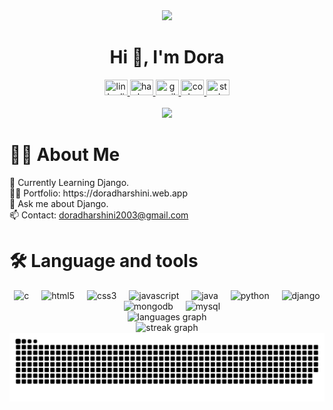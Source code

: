 <div align="center">
 <img height="180" src="https://doradharshini.web.app/img/me-icon.gif"  />
</div>


<h1 align="center">Hi 👋, I'm Dora</h1>


<div align="center">
  <a href="https://www.linkedin.com/in/doradharshini/" target="_blank">
  <img src="https://raw.githubusercontent.com/maurodesouza/profile-readme-generator/master/src/assets/icons/social/linkedin/default.svg" width="37" height="25" title="linkedin"/>
</a>
 
  <a href="https://www.hackerrank.com/doradharshini" target="_blank">
  <img src="https://raw.githubusercontent.com/maurodesouza/profile-readme-generator/master/src/assets/icons/social/hackerrank/default.svg" width="37" height="25" title="hackerrank"/>
</a>
 
  <a href="mailto:doradharshini2003@gmail.com" target="_blank">
  <img src="https://raw.githubusercontent.com/maurodesouza/profile-readme-generator/master/src/assets/icons/social/gmail/default.svg" width="37" height="25" title="gmail"/>
</a>
 
  <a href="https://codepen.com/doradharshini" target="_blank">
  <img src="https://raw.githubusercontent.com/maurodesouza/profile-readme-generator/master/src/assets/icons/social/codepen/default.svg" width="37" height="25" title="codepen"/>
</a>
 
  <a href="https://stackoverflow.com/doradharshini" target="_blank">
  <img src="https://raw.githubusercontent.com/maurodesouza/profile-readme-generator/master/src/assets/icons/social/stackoverflow/default.svg" width="37" height="25" title="stackoverflow"/>
  </a>
</div>

<br/>

<div align="center">
  <img src="https://profile-counter.glitch.me/doradharshini/count.svg?"/>
</div>


 <h1 align="left">👩‍💻  About Me</h1>

<p align="left">🌱 Currently Learning Django.<br>👨‍💻 Portfolio: https://doradharshini.web.app<br>💬 Ask me about Django.<br>📫 Contact: <a href="mailto:doradharshini2003@gmail.com">doradharshini2003@gmail.com</a></p>


<h1 align="left">🛠 Language and tools</h1>

<div align="center">
  <img src="https://skillicons.dev/icons?i=c" height="40" title="c"/>
  <img width="12" />
  <img src="https://skillicons.dev/icons?i=html" height="40" title="html5"/>
  <img width="12" />
  <img src="https://skillicons.dev/icons?i=css" height="40" title="css3"/>
  <img width="12" />
  <img src="https://skillicons.dev/icons?i=js" height="40" title="javascript"/>
  <img width="12" />
  <img src="https://skillicons.dev/icons?i=java" height="40" title="java"/>
  <img width="12" />
  <img src="https://skillicons.dev/icons?i=py" height="40" title="python"/>
  <img width="12" />
  <img src="https://skillicons.dev/icons?i=django" height="40" title="django"/>
  <img width="12" />
  <img src="https://skillicons.dev/icons?i=mongodb" height="40" title="mongodb"/>
  <img width="12" />
  <img src="https://skillicons.dev/icons?i=mysql" height="40" title="mysql"/>
</div>


<div align="center">
  <img src="https://github-readme-stats.vercel.app/api/top-langs?username=doradharshini&locale=en&hide_title=false&layout=compact&card_width=320&langs_count=5&theme=github_dark&hide_border=true&order=2" height="150" alt="languages graph"  />
  <br/>
  <img src="https://streak-stats.demolab.com?user=doradharshini&locale=en&mode=weekly&theme=github_dark&hide_border=true&border_radius=10&order=3" height="220" alt="streak graph"  />
</div>

<img src="https://raw.githubusercontent.com/doradharshini/doradharshini/output/snake-dark.svg" alt="Snake animation"/>
